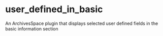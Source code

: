 # user_defined_in_basic
An ArchivesSpace plugin that displays selected user defined fields in the basic information section
